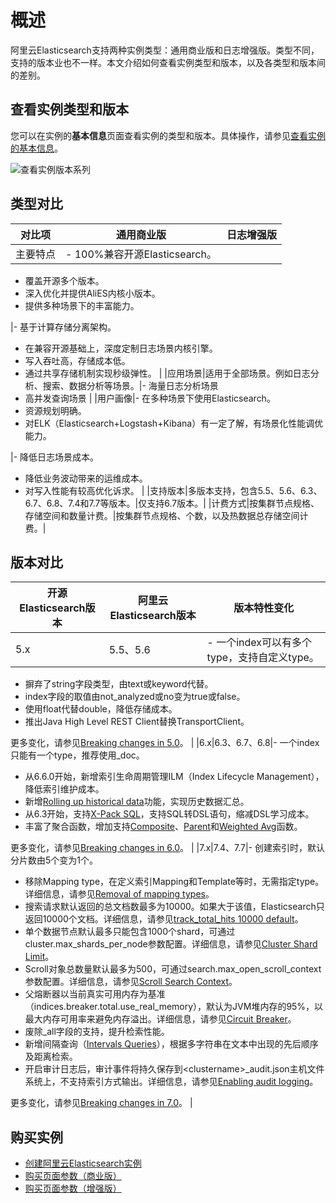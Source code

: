 # 概述

阿里云Elasticsearch支持两种实例类型：通用商业版和日志增强版。类型不同，支持的版本业也不一样。本文介绍如何查看实例类型和版本，以及各类型和版本间的差别。

## 查看实例类型和版本

您可以在实例的**基本信息**页面查看实例的类型和版本。具体操作，请参见[查看实例的基本信息](/intl.zh-CN/Elasticsearch/管理实例/查看实例的基本信息.md)。

![查看实例版本系列](https://static-aliyun-doc.oss-accelerate.aliyuncs.com/assets/img/zh-CN/3280540161/p176053.png)

## 类型对比

|对比项|通用商业版|日志增强版|
|---|-----|-----|
|主要特点|-   100%兼容开源Elasticsearch。
-   覆盖开源多个版本。
-   深入优化并提供AliES内核小版本。
-   提供多种场景下的丰富能力。

|-   基于计算存储分离架构。
-   在兼容开源基础上，深度定制日志场景内核引擎。
-   写入吞吐高，存储成本低。
-   通过共享存储机制实现秒级弹性。 |
|应用场景|适用于全部场景。例如日志分析、搜索、数据分析等场景。|-   海量日志分析场景
-   高并发查询场景 |
|用户画像|-   在多种场景下使用Elasticsearch。
-   资源规划明确。
-   对ELK（Elasticsearch+Logstash+Kibana）有一定了解，有场景化性能调优能力。

|-   降低日志场景成本。
-   降低业务波动带来的运维成本。
-   对写入性能有较高优化诉求。 |
|支持版本|多版本支持，包含5.5、5.6、6.3、6.7、6.8、7.4和7.7等版本。|仅支持6.7版本。|
|计费方式|按集群节点规格、存储空间和数量计费。|按集群节点规格、个数，以及热数据总存储空间计费。|

## 版本对比

|开源Elasticsearch版本|阿里云Elasticsearch版本|版本特性变化|
|-----------------|------------------|------|
|5.x|5.5、5.6|-   一个index可以有多个type，支持自定义type。
-   摒弃了string字段类型，由text或keyword代替。
-   index字段的取值由not\_analyzed或no变为true或false。
-   使用float代替double，降低存储成本。
-   推出Java High Level REST Client替换TransportClient。

更多变化，请参见[Breaking changes in 5.0](https://www.elastic.co/guide/en/elasticsearch/reference/5.6/breaking-changes-5.0.html)。 |
|6.x|6.3、6.7、6.8|-   一个index只能有一个type，推荐使用\_doc。
-   从6.6.0开始，新增索引生命周期管理ILM（Index Lifecycle Management），降低索引维护成本。
-   新增[Rolling up historical data](https://www.elastic.co/guide/en/elasticsearch/reference/6.3/rollup-overview.html)功能，实现历史数据汇总。
-   从6.3开始，支持[X-Pack SQL](https://www.elastic.co/guide/en/elasticsearch/reference/6.8/sql-overview.html)，支持SQL转DSL语句，缩减DSL学习成本。
-   丰富了聚合函数，增加支持[Composite](https://www.elastic.co/guide/en/elasticsearch/reference/6.8/search-aggregations-bucket-composite-aggregation.html)、[Parent](https://www.elastic.co/guide/en/elasticsearch/reference/6.8/search-aggregations-bucket-parent-aggregation.html)和[Weighted Avg](https://www.elastic.co/guide/en/elasticsearch/reference/6.8/search-aggregations-metrics-weight-avg-aggregation.html)函数。

更多变化，请参见[Breaking changes in 6.0](https://www.elastic.co/guide/en/elasticsearch/reference/6.8/breaking-changes-6.0.html)。 |
|7.x|7.4、7.7|-   创建索引时，默认分片数由5个变为1个。
-   移除Mapping type，在定义索引Mapping和Template等时，无需指定type。详细信息，请参见[Removal of mapping types](https://www.elastic.co/guide/en/elasticsearch/reference/7.4/removal-of-types.html#_what_are_mapping_types)。
-   搜索请求默认返回的总文档数最多为10000。如果大于该值，Elasticsearch只返回10000个文档。详细信息，请参见[track\_total\_hits 10000 default](https://www.elastic.co/guide/en/elasticsearch/reference/current/breaking-changes-7.0.html#track-total-hits-10000-default)。
-   单个数据节点默认最多只能包含1000个shard，可通过cluster.max\_shards\_per\_node参数配置。详细信息，请参见[Cluster Shard Limit](https://www.elastic.co/guide/en/elasticsearch/reference/7.4/misc-cluster.html#cluster-shard-limit)。
-   Scroll对象总数量默认最多为500，可通过search.max\_open\_scroll\_context参数配置。详细信息，请参见[Scroll Search Context](https://www.elastic.co/guide/en/elasticsearch/reference/7.4/search-request-body.html#scroll-search-context)。
-   父熔断器以当前真实可用内存为基准（indices.breaker.total.use\_real\_memory），默认为JVM堆内存的95%，以最大内存可用率来避免内存溢出。详细信息，请参见[Circuit Breaker](https://www.elastic.co/guide/en/elasticsearch/reference/7.4/circuit-breaker.html#parent-circuit-breaker)。
-   废除\_all字段的支持，提升检索性能。
-   新增间隔查询（[Intervals Queries](https://www.elastic.co/guide/en/elasticsearch/reference/7.4/query-dsl-intervals-query.html)），根据多字符串在文本中出现的先后顺序及距离检索。
-   开启审计日志后，审计事件将持久保存到<clustername\>\_audit.json主机文件系统上，不支持索引方式输出。详细信息，请参见[Enabling audit logging](https://www.elastic.co/guide/en/elasticsearch/reference/7.4/enable-audit-logging.html)。

更多变化，请参见[Breaking changes in 7.0](https://www.elastic.co/guide/en/elasticsearch/reference/7.4/breaking-changes-7.0.html#breaking_70_indices_changes)。 |

## 购买实例

-   [创建阿里云Elasticsearch实例](/intl.zh-CN/Elasticsearch/管理实例/创建阿里云Elasticsearch实例.md)
-   [购买页面参数（商业版）]()
-   [购买页面参数（增强版）]()

